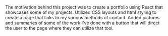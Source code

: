 
The motivation behind this project was to create a portfolio using React that showcases some of my projects. Utilized CSS layouts and html styling to create a page that links to my various methods of contact. Added pictures and summaries of some of the work I've done with a button that will direct the user to the page where they can utilize that tool.
